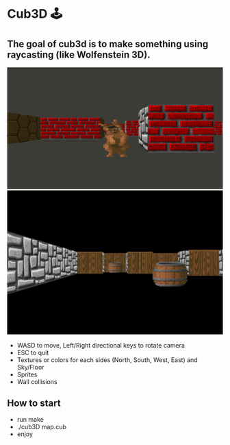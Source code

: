 # Cub3D 🕹️

## The goal of cub3d is to make something using raycasting (like Wolfenstein 3D).

![screenshot_1](https://github.com/MinisterAkasha/cub3D/blob/main/screenshot_2.png?raw=true)
![screenshot_2](https://github.com/MinisterAkasha/cub3D/blob/main/screenshot_1.png?raw=true)


- WASD to move, Left/Right directional keys to rotate camera
- ESC to quit
- Textures or colors for each sides (North, South, West, East) and Sky/Floor
- Sprites
- Wall collisions

## How to start

- run make
- ./cub3D map.cub
- enjoy
